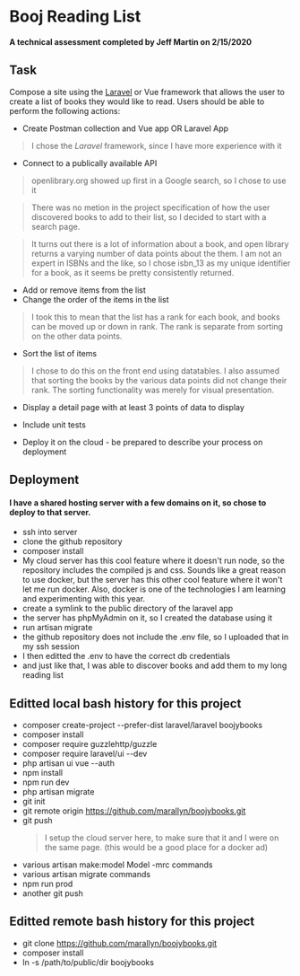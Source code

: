 # Booj Reading List

#### A technical assessment completed by Jeff Martin on 2/15/2020

## Task

Compose a site using the [Laravel](https://laravel.com/) or Vue framework that allows the user to create a list of books they would like to read. Users should be able to perform the following actions:

-   Create Postman collection and Vue app OR Laravel App

> I chose the _Laravel_ framework, since I have more experience with it

-   Connect to a publically available API

> openlibrary.org showed up first in a Google search, so I chose to use it

> There was no metion in the project specification of how the user discovered books to add to their list, so I decided to start with a search page.

> It turns out there is a lot of information about a book, and open library returns a varying number of data points about the them. I am not an expert in ISBNs and the like, so I chose isbn_13 as my unique identifier for a book, as it seems be pretty consistently returned.

-   Add or remove items from the list
-   Change the order of the items in the list

> I took this to mean that the list has a rank for each book, and books can be moved up or down in rank. The rank is separate from sorting on the other data points.

-   Sort the list of items

> I chose to do this on the front end using datatables. I also assumed that sorting the books by the various data points did not change their rank. The sorting functionality was merely for visual presentation.

-   Display a detail page with at least 3 points of data to display

-   Include unit tests
-   Deploy it on the cloud - be prepared to describe your process on deployment

## Deployment

#### I have a shared hosting server with a few domains on it, so chose to deploy to that server.

-   ssh into server
-   clone the github repository
-   composer install
-   My cloud server has this cool feature where it doesn't run node, so the repository includes the compiled js and css. Sounds like a great reason to use docker, but the server has this other cool feature where it won't let me run docker. Also, docker is one of the technologies I am learning and experimenting with this year.
-   create a symlink to the public directory of the laravel app
-   the server has phpMyAdmin on it, so I created the database using it
-   run artisan migrate
-   the github repository does not include the .env file, so I uploaded that in my ssh session
-   I then editted the .env to have the correct db credentials
-   and just like that, I was able to discover books and add them to my long reading list

## Editted local bash history for this project

-   composer create-project --prefer-dist laravel/laravel boojybooks
-   composer install
-   composer require guzzlehttp/guzzle
-   composer require laravel/ui --dev
-   php artisan ui vue --auth
-   npm install
-   npm run dev
-   php artisan migrate
-   git init
-   git remote origin https://github.com/marallyn/boojybooks.git
-   git push
    > I setup the cloud server here, to make sure that it and I were on the same page. (this would be a good place for a docker ad)
-   various artisan make:model Model -mrc commands
-   various artisan migrate commands
-   npm run prod
-   another git push

## Editted remote bash history for this project

-   git clone https://github.com/marallyn/boojybooks.git
-   composer install
-   ln -s /path/to/public/dir boojybooks
